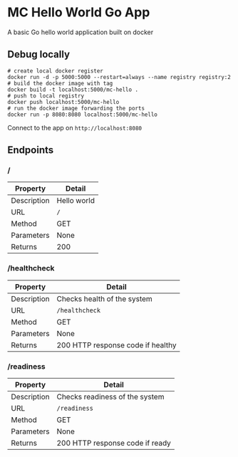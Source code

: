 # MC Hello World Go App

A basic Go hello world application built on docker

## Debug locally

```
# create local docker register
docker run -d -p 5000:5000 --restart=always --name registry registry:2
# build the docker image with tag
docker build -t localhost:5000/mc-hello .
# push to local registry
docker push localhost:5000/mc-hello
# run the docker image forwarding the ports
docker run -p 8080:8080 localhost:5000/mc-hello
```

Connect to the app on `http://localhost:8080`

## Endpoints

### /

| Property      | Detail
| --------------| --------------
| Description   | Hello world
| URL           | `/`
| Method        | GET
| Parameters    | None
| Returns       | 200

### /healthcheck

| Property      | Detail
| --------------| --------------
| Description   | Checks health of the system
| URL           | `/healthcheck`
| Method        | GET
| Parameters    | None
| Returns       | 200 HTTP response code if healthy

### /readiness

| Property      | Detail
| --------------| --------------
| Description   | Checks readiness of the system
| URL           | `/readiness`
| Method        | GET
| Parameters    | None
| Returns       | 200 HTTP response code if ready

